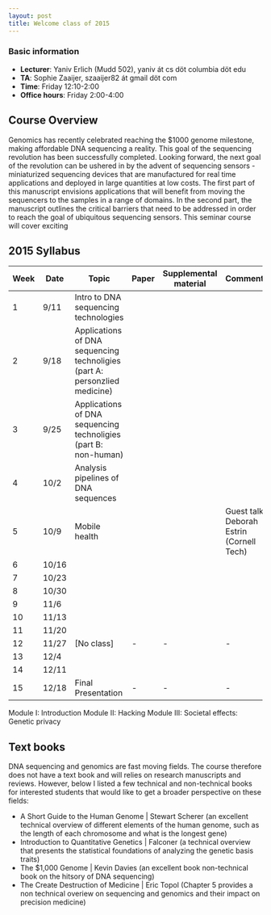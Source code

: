 ```yaml
---
layout: post
title: Welcome class of 2015
---
```



### Basic information
* **Lecturer**: Yaniv Erlich (Mudd 502), yaniv át cs döt columbia döt edu
* **TA**: Sophie Zaaijer, szaaijer82 át gmail döt com
* **Time**: Friday 12:10-2:00
* **Office hours**: Friday 2:00-4:00

## Course Overview

Genomics has recently celebrated reaching the \$1000 genome milestone, making affordable DNA sequencing a reality. This goal of the sequencing revolution has been successfully completed. Looking forward, the next goal of the revolution can be ushered in by the advent of sequencing sensors - miniaturized sequencing devices that are manufactured for real time applications and deployed in large quantities at low costs. The first part of this manuscript envisions applications that will benefit from moving the sequencers to the samples in a range of domains. In the second part, the manuscript outlines the critical barriers that need to be addressed in order to reach the goal of ubiquitous sequencing sensors.
This seminar course will cover exciting 



## 2015 Syllabus

| Week | Date   | Topic              | Paper | Supplemental material | Comments | 
|------|--------|--------------------|-------|-----------------------|----------| 
| 1    |  9/11  | Intro to DNA sequencing technologies                   |       |                       |          | 
| 2    |  9/18  | Applications of DNA sequencing technoligies (part A: personzlied medicine)                   |       |                       |          | 
| 3    |  9/25  | Applications of DNA sequencing technoligies (part B: non-human)                   |       |                       |          | 
| 4    |  10/2  | Analysis pipelines of DNA sequences                   |       |                       |          | 
| 5    |  10/9  | Mobile health      |       |                       |Guest talk: Deborah Estrin (Cornell Tech)| 
| 6    |  10/16 |                    |       |                       |          | 
| 7    |  10/23 |                    |       |                       |          | 
| 8    |  10/30 |                    |       |                       |          | 
| 9    |  11/6  |                    |       |                       |          | 
| 10   |  11/13 |                    |       |                       |          | 
| 11   |  11/20 |                    |       |                       |          | 
| 12   |  11/27 | [No class]         | -     | -                     | -        | 
| 13   |  12/4  |                    |       |                       |          | 
| 14   |  12/11 |                    |       |                       |          | 
| 15   |  12/18 |Final Presentation | -     | -                     | -        | 

Module I: Introduction
Module II: Hacking 
Module III: Societal effects:
Genetic privacy

## Text books
DNA sequencing and genomics are fast moving fields. The course therefore does not have a text book and will relies on research manuscripts and reviews.
However, below I listed a few technical and non-technical books for interested students that would like to get a broader perspective on these fields:


+ A Short Guide to the Human Genome | Stewart Scherer (an excellent technical overview of different elements of the human genome, such as the length of each chromosome and what is the longest gene)
+ Introduction to Quantitative Genetics | Falconer (a technical overview that presents the statistical foundations of analyzing the genetic basis traits)
+ The $1,000 Genome | Kevin Davies (an excellent book non-technical book on 
the hitsory of DNA sequencing)
+ The Create Destruction of Medicine | Eric Topol (Chapter 5 provides a non technical overiew on sequencing and genomics and their impact on precision medicine)


